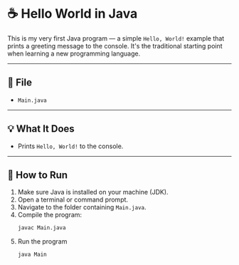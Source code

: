 # ☕ Hello World in Java

This is my very first Java program — a simple `Hello, World!` example that prints a greeting message to the console. It's the traditional starting point when learning a new programming language.

---

## 📄 File

- `Main.java`

---

## 💡 What It Does

- Prints `Hello, World!` to the console.

---

## 🔧 How to Run

1. Make sure Java is installed on your machine (JDK).
2. Open a terminal or command prompt.
3. Navigate to the folder containing `Main.java`.
4. Compile the program:
   ```bash
   javac Main.java

5. Run the program
   ```bash
   java Main
